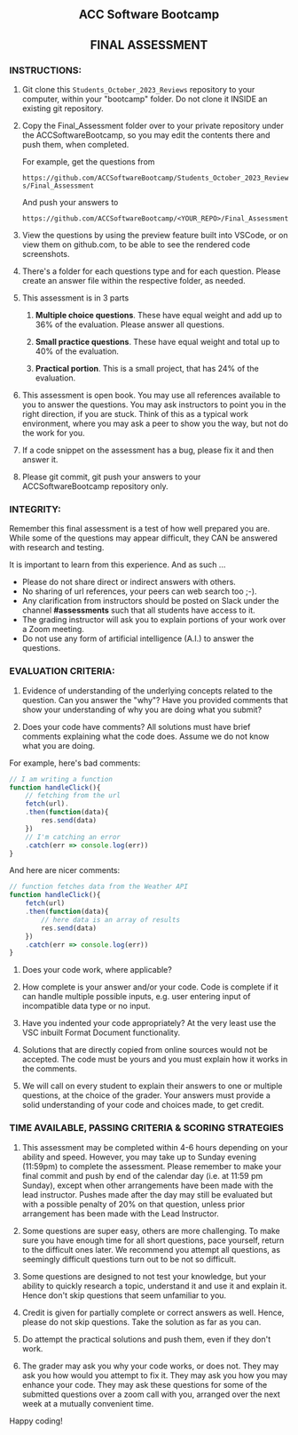 <center>

## ACC Software Bootcamp
## FINAL ASSESSMENT


</center>

### INSTRUCTIONS:

1. Git clone this `Students_October_2023_Reviews` repository to your computer, within your "bootcamp" folder. Do not clone it INSIDE an existing git repository.

1. Copy the Final_Assessment folder over to your private repository under the ACCSoftwareBootcamp, so you may edit the contents there and push them, when completed.

    For example, get the questions from

    `https://github.com/ACCSoftwareBootcamp/Students_October_2023_Reviews/Final_Assessment`

    And push your answers to

    `https://github.com/ACCSoftwareBootcamp/<YOUR_REPO>/Final_Assessment`

    
1. View the questions by using the preview feature built into VSCode, or on view them on github.com, to be able to see the rendered code screenshots.

1. There's a folder for each questions type and for each question.  Please create an answer file within the respective folder, as needed.  

1. This assessment is in 3 parts

    1. **Multiple choice questions**. These have equal weight and add up to 36% of the evaluation. Please answer all questions.

    2. **Small practice questions**.  These have equal weight and total up to 40% of the evaluation.

    3. **Practical portion**.  This is a small project, that has 24% of the evaluation.

1. This assessment is open book.  You may use all references available to you to answer the questions. You may ask instructors to point you in the right direction, if you are stuck. Think of this as a typical work environment, where you may ask a peer to show you the way, but not do the work for you.

1. If a code snippet on the assessment has a bug, please fix it and then answer it.

1. Please git commit, git push your answers to your ACCSoftwareBootcamp repository only.

### INTEGRITY: 

Remember this final assessment is a test of how well prepared you are. While some of the questions may appear difficult, they CAN be answered with research and testing. 

It is important to learn from this experience. And as such ...

- Please do not share direct or indirect answers with others.
- No sharing of url references, your peers can web search too ;-).
- Any clarification from instructors should be posted on Slack under the channel **#assessments** such that all students have access to it.
- The grading instructor will ask you to explain portions of your work over a Zoom meeting.
- Do not use any form of artificial intelligence (A.I.) to answer the questions.


### EVALUATION CRITERIA:

1. Evidence of understanding of the underlying concepts related to the question. Can you answer the "why"? Have you provided comments that show your understanding of why you are doing what you submit?

1. Does your code have comments? All solutions must have brief comments explaining what the code does. Assume we do not know what you are doing.

For example, here's bad comments:

```js
// I am writing a function
function handleClick(){
    // fetching from the url
    fetch(url).
    .then(function(data){
        res.send(data)
    })
    // I'm catching an error
    .catch(err => console.log(err))
}
```

And here are nicer comments:

```js
// function fetches data from the Weather API
function handleClick(){
    fetch(url)
    .then(function(data){
        // here data is an array of results
        res.send(data)
    })
    .catch(err => console.log(err))
}
```

1. Does your code work, where applicable?

1. How complete is your answer and/or your code.  Code is complete if it can handle multiple possible inputs, e.g. user entering input of incompatible data type or no input.

1. Have you indented your code appropriately? At the very least use the VSC inbuilt Format Document functionality.

1. Solutions that are directly copied from online sources would not be accepted. The code must be yours and you must explain how it works in the comments. 

1. We will call on every student to explain their answers to one or multiple questions, at the choice of the grader. Your answers must provide a solid understanding of your code and choices made, to get credit. 


### TIME AVAILABLE, PASSING CRITERIA & SCORING STRATEGIES

1. This assessment may be completed within 4-6 hours depending on your ability and speed. However, you may take up to Sunday evening (11:59pm) to complete the assessment. Please remember to make your final commit and push by end of the calendar day (i.e. at 11:59 pm Sunday), except when other arrangements have been made with the lead instructor. Pushes made after the day may still be evaluated but with a possible penalty of 20% on that question, unless prior arrangement has been made with the Lead Instructor.

1. Some questions are super easy, others are more challenging. To make sure you have enough time for all short questions, pace yourself, return to the difficult ones later. We recommend you attempt all questions, as seemingly difficult questions turn out to be not so difficult.

1. Some questions are designed to not test your knowledge, but your ability to quickly research a topic, understand it and use it and explain it. Hence don't skip questions that seem unfamiliar to you.

1. Credit is given for partially complete or correct answers as well. Hence, please do not skip questions. Take the solution as far as you can.

1. Do attempt the practical solutions and push them, even if they don't work.

1. The grader may ask you why your code works, or does not. They may ask you how would you attempt to fix it. They may ask you how you may enhance your code. They may ask these questions for some of the submitted questions over a zoom call with you, arranged over the next week at a mutually convenient time.

Happy coding!